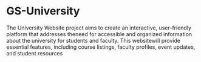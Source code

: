 # GS-University
The University Website project aims to create an interactive, user-friendly platform that addresses theneed for accessible and organized information about the university for students and faculty. This websitewill provide essential features, including course listings, faculty profiles, event updates, and student resources
